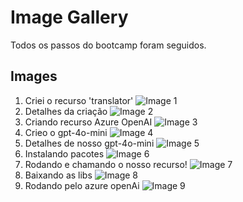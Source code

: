 # Image Gallery 

Todos os passos do bootcamp foram seguidos.
## Images 
1. Criei o recurso 'translator' ![Image 1](./image-1.png) 
2. Detalhes da criação ![Image 2](./image-2.png) 
3. Criando recurso Azure OpenAI ![Image 3](./image-3.png) 
4. Crieo o gpt-4o-mini ![Image 4](./image-4.png) 
5. Detalhes de nosso gpt-4o-mini ![Image 5](./image-5.png) 
6. Instalando pacotes ![Image 6](./image-6.png) 
7. Rodando e chamando o nosso recurso! ![Image 7](./image-7.png)
8. Baixando as libs ![Image 8](./image-9.png)
9. Rodando pelo azure openAi ![Image 9](./image-8.png)
